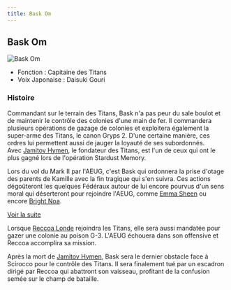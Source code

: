```yaml
---
title: Bask Om
---
```


Bask Om
-------


![Bask Om](/images/stories/saga/zetagundam/persos/bask-om.png)


* Fonction : Capitaine des Titans
* Voix Japonaise : Daisuki Gouri


### Histoire


Commandant sur le terrain des Titans, Bask n'a pas peur du sale boulot et de maintenir le contrôle des colonies d'une main de fer. Il commandera plusieurs opérations de gazage de colonies et exploitera également la super-arme des Titans, le canon Gryps 2. D'une certaine manière, ces ordres lui permettent aussi de jauger la loyauté de ses subordonnés. Avec [Jamitov Hymen](uc/zeta-gundam/jamitov-hymen.html), le fondateur des Titans, est l'un de ceux qui ont le plus gagné lors de l'opération Stardust Memory. 


Lors du vol du Mark II par l'AEUG, c'est Bask qui ordonnera la prise d'otage des parents de Kamille avec la fin tragique qui s'en suivra. Ces actions dégoûteront les quelques Fédéraux autour de lui encore pourvus d'un sens moral qui déserteront pour rejoindre l'AEUG, comme [Emma Sheen](uc/zeta-gundam/emma-sheen.html) ou encore [Bright Noa](uc/zeta-gundam/bright-noa.html). 


[Voir la suite](javascript:spoiler();)


Lorsque [Reccoa Londe](uc/zeta-gundam/reccoa-londe.html) rejoindra les Titans, elle sera aussi mandatée pour gazer une colonie au poison G-3. L'AEUG échouera dans son offensive et Reccoa accomplira sa mission. 


Après la mort de [Jamitov Hymen](uc/zeta-gundam/jamitov-hymen.html), Bask sera le dernier obstacle face à Scirocco pour le contrôle des Titans. Il sera finalement tué par un escadron dirigé par Reccoa qui abattront son vaisseau, profitant de la confusion semée sur le champ de bataille.



